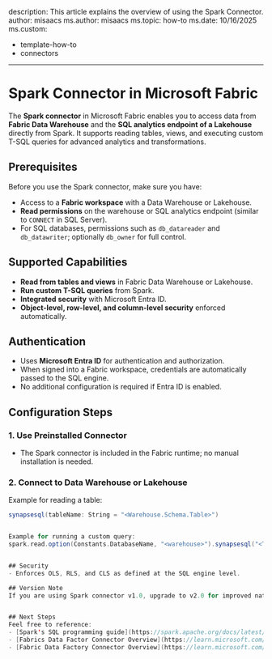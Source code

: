 description: This article explains the overview of using the Spark Connector.
author: misaacs
ms.author: misaacs
ms.topic: how-to
ms.date: 10/16/2025
ms.custom:
  - template-how-to
  - connectors
---

# Spark Connector in Microsoft Fabric

The **Spark connector** in Microsoft Fabric enables you to access data from **Fabric Data Warehouse** and the **SQL analytics endpoint of a Lakehouse** directly from Spark. It supports reading tables, views, and executing custom T-SQL queries for advanced analytics and transformations.



## Prerequisites

Before you use the Spark connector, make sure you have:

- Access to a **Fabric workspace** with a Data Warehouse or Lakehouse.
- **Read permissions** on the warehouse or SQL analytics endpoint (similar to `CONNECT` in SQL Server).
- For SQL databases, permissions such as `db_datareader` and `db_datawriter`; optionally `db_owner` for full control.



## Supported Capabilities

- **Read from tables and views** in Fabric Data Warehouse or Lakehouse.
- **Run custom T-SQL queries** from Spark.
- **Integrated security** with Microsoft Entra ID.
- **Object-level, row-level, and column-level security** enforced automatically.


## Authentication

- Uses **Microsoft Entra ID** for authentication and authorization.
- When signed into a Fabric workspace, credentials are automatically passed to the SQL engine.
- No additional configuration is required if Entra ID is enabled.



## Configuration Steps

### 1. Use Preinstalled Connector
- The Spark connector is included in the Fabric runtime; no manual installation is needed.

### 2. Connect to Data Warehouse or Lakehouse
Example for reading a table:
```scala
synapsesql(tableName: String = "<Warehouse.Schema.Table>")


Example for running a custom query:
spark.read.option(Constants.DatabaseName, "<warehouse>").synapsesql("<T-SQL Query>")


## Security
- Enforces OLS, RLS, and CLS as defined at the SQL engine level. 

## Version Note
If you are using Spark connector v1.0, upgrade to v2.0 for improved native Spark support. 


## Next Steps
Feel free to reference:
- [Spark's SQL programming guide](https://spark.apache.org/docs/latest/sql-programming-guide.html)
- [Fabrics Data Factor Connector Overview](https://learn.microsoft.com/en-us/fabric/data-factory/connector-overview)
- [Fabric Data Factory Connector Overview](https://learn.microsoft.com/en-us/fabric/data-factory/connector-overview)
